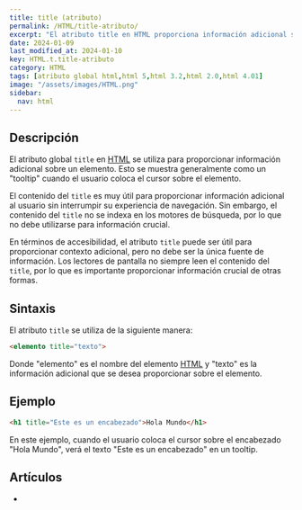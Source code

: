 ```yaml
---
title: title (atributo)
permalink: /HTML/title-atributo/
excerpt: "El atributo title en HTML proporciona información adicional sobre un elemento, mostrándose como un "tooltip" al colocar el cursor. No es indexado por motores de búsqueda. Accesibilidad y contexto son importantes."
date: 2024-01-09
last_modified_at: 2024-01-10
key: HTML.t.title-atributo
category: HTML
tags: [atributo global html,html 5,html 3.2,html 2.0,html 4.01]
image: "/assets/images/HTML.png"
sidebar:
  nav: html
---
```


## Descripción


El atributo global `title` en [HTML](https://www.manualweb.net/html/) se utiliza para proporcionar información adicional sobre un elemento. Esto se muestra generalmente como un "tooltip" cuando el usuario coloca el cursor sobre el elemento.


El contenido del `title` es muy útil para proporcionar información adicional al usuario sin interrumpir su experiencia de navegación. Sin embargo, el contenido del `title` no se indexa en los motores de búsqueda, por lo que no debe utilizarse para información crucial.


En términos de accesibilidad, el atributo `title` puede ser útil para proporcionar contexto adicional, pero no debe ser la única fuente de información. Los lectores de pantalla no siempre leen el contenido del `title`, por lo que es importante proporcionar información crucial de otras formas.


## Sintaxis


El atributo `title` se utiliza de la siguiente manera:


```html
<elemento title="texto">
```


Donde "elemento" es el nombre del elemento [HTML](https://www.manualweb.net/html/) y "texto" es la información adicional que se desea proporcionar sobre el elemento.


## Ejemplo


```html
<h1 title="Este es un encabezado">Hola Mundo</h1>

```


En este ejemplo, cuando el usuario coloca el cursor sobre el encabezado "Hola Mundo", verá el texto "Este es un encabezado" en un tooltip.


## Artículos

- 
